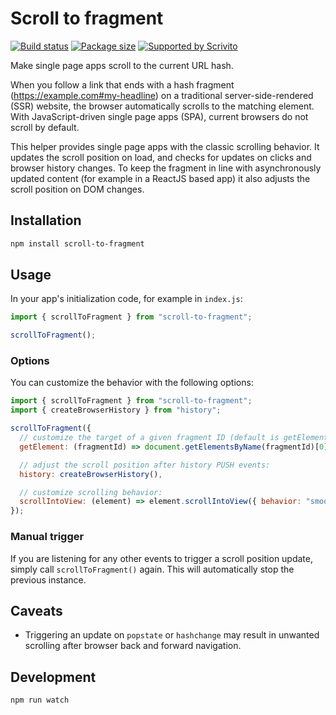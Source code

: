 # Scroll to fragment

[![Build status](https://travis-ci.org/Scrivito/scroll-to-fragment.svg?branch=master)](https://travis-ci.org/github/Scrivito/scroll-to-fragment)
[![Package size](https://badgen.net/bundlephobia/minzip/scroll-to-fragment)](https://bundlephobia.com/result?p=scroll-to-fragment)
[![Supported by Scrivito](https://badgen.net/badge/%E2%99%A5%20supported%20by/Scrivito/1BAE61)](https://www.scrivito.com/?utm_source=npm&utm_medium=natural&utm_campaign=scroll-to-fragment)

Make single page apps scroll to the current URL hash.

When you follow a link that ends with a hash fragment (https://example.com#my-headline) on a traditional server-side-rendered (SSR) website, the browser automatically scrolls to the matching element.
With JavaScript-driven single page apps (SPA), current browsers do not scroll by default.

This helper provides single page apps with the classic scrolling behavior.
It updates the scroll position on load, and checks for updates on clicks and browser history changes.
To keep the fragment in line with asynchronously updated content (for example in a ReactJS based app) it also adjusts the scroll position on DOM changes.

## Installation

```sh
npm install scroll-to-fragment
```

## Usage

In your app's initialization code, for example in `index.js`:

```js
import { scrollToFragment } from "scroll-to-fragment";

scrollToFragment();
```

### Options

You can customize the behavior with the following options:

```js
import { scrollToFragment } from "scroll-to-fragment";
import { createBrowserHistory } from "history";

scrollToFragment({
  // customize the target of a given fragment ID (default is getElementById):
  getElement: (fragmentId) => document.getElementsByName(fragmentId)[0],

  // adjust the scroll position after history PUSH events:
  history: createBrowserHistory(),

  // customize scrolling behavior:
  scrollIntoView: (element) => element.scrollIntoView({ behavior: "smooth" }),
});
```

### Manual trigger

If you are listening for any other events to trigger a scroll position update, simply call `scrollToFragment()` again. This will automatically stop the previous instance.

## Caveats

- Triggering an update on `popstate` or `hashchange` may result in unwanted scrolling after browser back and forward navigation.

## Development

```sh
npm run watch
```
